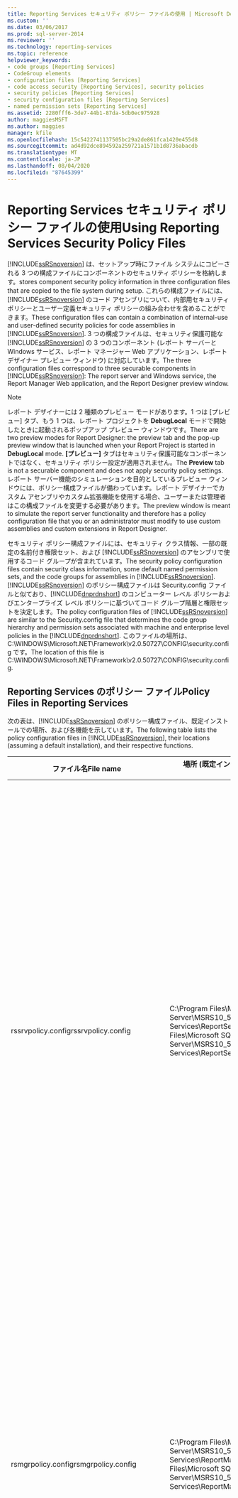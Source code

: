 ```yaml
---
title: Reporting Services セキュリティ ポリシー ファイルの使用 | Microsoft Docs
ms.custom: ''
ms.date: 03/06/2017
ms.prod: sql-server-2014
ms.reviewer: ''
ms.technology: reporting-services
ms.topic: reference
helpviewer_keywords:
- code groups [Reporting Services]
- CodeGroup elements
- configuration files [Reporting Services]
- code access security [Reporting Services], security policies
- security policies [Reporting Services]
- security configuration files [Reporting Services]
- named permission sets [Reporting Services]
ms.assetid: 2280fff6-3de7-44b1-87da-5db0ec975928
author: maggiesMSFT
ms.author: maggies
manager: kfile
ms.openlocfilehash: 15c5422741137505bc29a2de861fca1420e455d8
ms.sourcegitcommit: ad4d92dce894592a259721a1571b1d8736abacdb
ms.translationtype: MT
ms.contentlocale: ja-JP
ms.lasthandoff: 08/04/2020
ms.locfileid: "87645399"
---
```

# <a name="using-reporting-services-security-policy-files"></a><span data-ttu-id="38ca0-102">Reporting Services セキュリティ ポリシー ファイルの使用</span><span class="sxs-lookup"><span data-stu-id="38ca0-102">Using Reporting Services Security Policy Files</span></span>
  [!INCLUDE[ssRSnoversion](../../../includes/ssrsnoversion-md.md)] <span data-ttu-id="38ca0-103">は、セットアップ時にファイル システムにコピーされる 3 つの構成ファイルにコンポーネントのセキュリティ ポリシーを格納します。</span><span class="sxs-lookup"><span data-stu-id="38ca0-103">stores component security policy information in three configuration files that are copied to the file system during setup.</span></span> <span data-ttu-id="38ca0-104">これらの構成ファイルには、[!INCLUDE[ssRSnoversion](../../../includes/ssrsnoversion-md.md)] のコード アセンブリについて、内部用セキュリティ ポリシーとユーザー定義セキュリティ ポリシーの組み合わせを含めることができます。</span><span class="sxs-lookup"><span data-stu-id="38ca0-104">These configuration files can contain a combination of internal-use and user-defined security policies for code assemblies in [!INCLUDE[ssRSnoversion](../../../includes/ssrsnoversion-md.md)].</span></span> <span data-ttu-id="38ca0-105">3 つの構成ファイルは、セキュリティ保護可能な [!INCLUDE[ssRSnoversion](../../../includes/ssrsnoversion-md.md)] の 3 つのコンポーネント (レポート サーバーと Windows サービス、レポート マネージャー Web アプリケーション、レポート デザイナー プレビュー ウィンドウ) に対応しています。</span><span class="sxs-lookup"><span data-stu-id="38ca0-105">The three configuration files correspond to three securable components in [!INCLUDE[ssRSnoversion](../../../includes/ssrsnoversion-md.md)]: The report server and Windows service, the Report Manager Web application, and the Report Designer preview window.</span></span>  
  
> [!NOTE]  
>  <span data-ttu-id="38ca0-106">レポート デザイナーには 2 種類のプレビュー モードがあります。1 つは [プレビュー] タブ、もう 1 つは、レポート プロジェクトを **DebugLocal** モードで開始したときに起動されるポップアップ プレビュー ウィンドウです。</span><span class="sxs-lookup"><span data-stu-id="38ca0-106">There are two preview modes for Report Designer: the preview tab and the pop-up preview window that is launched when your Report Project is started in **DebugLocal** mode.</span></span> <span data-ttu-id="38ca0-107">**[プレビュー]** タブはセキュリティ保護可能なコンポーネントではなく、セキュリティ ポリシー設定が適用されません。</span><span class="sxs-lookup"><span data-stu-id="38ca0-107">The **Preview** tab is not a securable component and does not apply security policy settings.</span></span> <span data-ttu-id="38ca0-108">レポート サーバー機能のシミュレーションを目的としているプレビュー ウィンドウには、ポリシー構成ファイルが備わっています。レポート デザイナーでカスタム アセンブリやカスタム拡張機能を使用する場合、ユーザーまたは管理者はこの構成ファイルを変更する必要があります。</span><span class="sxs-lookup"><span data-stu-id="38ca0-108">The preview window is meant to simulate the report server functionality and therefore has a policy configuration file that you or an administrator must modify to use custom assemblies and custom extensions in Report Designer.</span></span>  
  
 <span data-ttu-id="38ca0-109">セキュリティ ポリシー構成ファイルには、セキュリティ クラス情報、一部の既定の名前付き権限セット、および [!INCLUDE[ssRSnoversion](../../../includes/ssrsnoversion-md.md)] のアセンブリで使用するコード グループが含まれています。</span><span class="sxs-lookup"><span data-stu-id="38ca0-109">The security policy configuration files contain security class information, some default named permission sets, and the code groups for assemblies in [!INCLUDE[ssRSnoversion](../../../includes/ssrsnoversion-md.md)].</span></span> <span data-ttu-id="38ca0-110">[!INCLUDE[ssRSnoversion](../../../includes/ssrsnoversion-md.md)] のポリシー構成ファイルは Security.config ファイルと似ており、[!INCLUDE[dnprdnshort](../../../includes/dnprdnshort-md.md)] のコンピューター レベル ポリシーおよびエンタープライズ レベル ポリシーに基づいてコード グループ階層と権限セットを決定します。</span><span class="sxs-lookup"><span data-stu-id="38ca0-110">The policy configuration files of [!INCLUDE[ssRSnoversion](../../../includes/ssrsnoversion-md.md)] are similar to the Security.config file that determines the code group hierarchy and permission sets associated with machine and enterprise level policies in the [!INCLUDE[dnprdnshort](../../../includes/dnprdnshort-md.md)].</span></span> <span data-ttu-id="38ca0-111">このファイルの場所は、C:\WINDOWS\Microsoft.NET\Framework\v2.0.50727\CONFIG\security.config です。</span><span class="sxs-lookup"><span data-stu-id="38ca0-111">The location of this file is C:\WINDOWS\Microsoft.NET\Framework\v2.0.50727\CONFIG\security.config.</span></span>  
  
## <a name="policy-files-in-reporting-services"></a><span data-ttu-id="38ca0-112">Reporting Services のポリシー ファイル</span><span class="sxs-lookup"><span data-stu-id="38ca0-112">Policy Files in Reporting Services</span></span>  
 <span data-ttu-id="38ca0-113">次の表は、[!INCLUDE[ssRSnoversion](../../../includes/ssrsnoversion-md.md)] のポリシー構成ファイル、既定インストールでの場所、および各機能を示しています。</span><span class="sxs-lookup"><span data-stu-id="38ca0-113">The following table lists the policy configuration files in [!INCLUDE[ssRSnoversion](../../../includes/ssrsnoversion-md.md)], their locations (assuming a default installation), and their respective functions.</span></span>  
  
|<span data-ttu-id="38ca0-114">ファイル名</span><span class="sxs-lookup"><span data-stu-id="38ca0-114">File name</span></span>|<span data-ttu-id="38ca0-115">場所 (既定インストール)</span><span class="sxs-lookup"><span data-stu-id="38ca0-115">Location (default installation)</span></span>|<span data-ttu-id="38ca0-116">説明</span><span class="sxs-lookup"><span data-stu-id="38ca0-116">Description</span></span>|  
|---------------|---------------------------------------|-----------------|  
|<span data-ttu-id="38ca0-117">rssrvpolicy.config</span><span class="sxs-lookup"><span data-stu-id="38ca0-117">rssrvpolicy.config</span></span>|<span data-ttu-id="38ca0-118">C:\Program Files\Microsoft SQL Server\MSRS10_50.MSSQLSERVER\Reporting Services\ReportServer</span><span class="sxs-lookup"><span data-stu-id="38ca0-118">C:\Program Files\Microsoft SQL Server\MSRS10_50.MSSQLSERVER\Reporting Services\ReportServer</span></span>|<span data-ttu-id="38ca0-119">レポート サーバーのポリシー構成ファイル。</span><span class="sxs-lookup"><span data-stu-id="38ca0-119">The report server policy configuration file.</span></span> <span data-ttu-id="38ca0-120">これらのセキュリティ ポリシーは、レポートがレポート サーバーに配置された後のレポートの式とカスタム アセンブリに主に影響します。</span><span class="sxs-lookup"><span data-stu-id="38ca0-120">These security policies primarily affect report expressions and custom assemblies once a report is deployed to a report server.</span></span> <span data-ttu-id="38ca0-121">このポリシー ファイルは、カスタム データ、配信、表示、およびレポート サーバーに配置されるセキュリティ拡張機能にも影響します。</span><span class="sxs-lookup"><span data-stu-id="38ca0-121">This policy file also affects custom data, delivery, rendering and security extensions deployed to the report server.</span></span>|  
|<span data-ttu-id="38ca0-122">rsmgrpolicy.config</span><span class="sxs-lookup"><span data-stu-id="38ca0-122">rsmgrpolicy.config</span></span>|<span data-ttu-id="38ca0-123">C:\Program Files\Microsoft SQL Server\MSRS10_50.MSSQLSERVER\Reporting Services\ReportManager</span><span class="sxs-lookup"><span data-stu-id="38ca0-123">C:\Program Files\Microsoft SQL Server\MSRS10_50.MSSQLSERVER\Reporting Services\ReportManager</span></span>|<span data-ttu-id="38ca0-124">レポート マネージャーのポリシー構成ファイル。</span><span class="sxs-lookup"><span data-stu-id="38ca0-124">Report Manager policy configuration file.</span></span> <span data-ttu-id="38ca0-125">これらのセキュリティ ポリシーは、カスタム配信用のサブスクリプション ユーザー インターフェイス拡張機能など、レポート マネージャーを拡張するすべてのアセンブリに影響します。</span><span class="sxs-lookup"><span data-stu-id="38ca0-125">These security policies affect all assemblies that extend Report Manager; for example, subscription user interface extensions for custom delivery.</span></span>|  
|<span data-ttu-id="38ca0-126">rspreviewpolicy.config</span><span class="sxs-lookup"><span data-stu-id="38ca0-126">rspreviewpolicy.config</span></span>|<span data-ttu-id="38ca0-127">C:\Program Files\Microsoft Visual Studio 9.0\Common7\IDE\PrivateAssemblies</span><span class="sxs-lookup"><span data-stu-id="38ca0-127">C:\Program Files\Microsoft Visual Studio 9.0\Common7\IDE\PrivateAssemblies</span></span>|<span data-ttu-id="38ca0-128">レポート デザイナーのスタンドアロン プレビュー ポリシー構成ファイル。</span><span class="sxs-lookup"><span data-stu-id="38ca0-128">The Report Designer stand-alone preview policy configuration file.</span></span> <span data-ttu-id="38ca0-129">これらのセキュリティ ポリシーは、プレビューおよび開発中にレポートに使用するカスタム アセンブリとレポートの式に影響します。</span><span class="sxs-lookup"><span data-stu-id="38ca0-129">These security policies affect custom assemblies and report expressions that are used in reports during preview and development.</span></span> <span data-ttu-id="38ca0-130">これらのポリシーは、レポート デザイナーに配置されるデータ処理拡張機能などのカスタム拡張機能にも影響します。</span><span class="sxs-lookup"><span data-stu-id="38ca0-130">These policies also affect custom extensions, such as data processing extensions, that are deployed to Report Designer.</span></span>|  
  
## <a name="modifying-configuration-files"></a><span data-ttu-id="38ca0-131">構成ファイルの変更</span><span class="sxs-lookup"><span data-stu-id="38ca0-131">Modifying Configuration Files</span></span>  
 <span data-ttu-id="38ca0-132">構成設定は、XML 要素または XML 属性のいずれかとして指定されます。</span><span class="sxs-lookup"><span data-stu-id="38ca0-132">Configuration settings are specified as either XML elements or attributes.</span></span> <span data-ttu-id="38ca0-133">XML ファイルおよび構成ファイルを理解している場合は、テキスト エディターまたはコード エディターを使用して、ユーザーが定義可能な設定を変更できます。</span><span class="sxs-lookup"><span data-stu-id="38ca0-133">If you understand XML and configuration files, you can use a text or code editor to modify user-definable settings.</span></span> <span data-ttu-id="38ca0-134">セキュリティ構成ファイルには、コード グループ階層構造に関する情報と、[!INCLUDE[ssRSnoversion](../../../includes/ssrsnoversion-md.md)] のポリシー レベルに関連付けたアクセス許可セットを含めます。</span><span class="sxs-lookup"><span data-stu-id="38ca0-134">Security configuration files contain information about the code group hierarchy and permission sets associated with a policy level in [!INCLUDE[ssRSnoversion](../../../includes/ssrsnoversion-md.md)].</span></span> <span data-ttu-id="38ca0-135">最初に Security.config ファイルのセキュリティ ポリシーを変更する場合は、.NET Framework 構成ユーティリティ (Mscorcfg.msc) またはコード アクセス セキュリティ ポリシー ユーティリティ (Caspol.exe) を使用して、ポリシーの変更をポリシー ファイルの有効な XML 構成要素に対応させることをお勧めします。</span><span class="sxs-lookup"><span data-stu-id="38ca0-135">It is recommended that you use the .NET Framework Configuration Utility (Mscorcfg.msc) or Code Access Security Policy Utility (Caspol.exe) to modify security policies in the Security.config file first, so that policy changes correspond to valid XML configuration elements for policy files.</span></span> <span data-ttu-id="38ca0-136">その後で、新しいコード グループと権限セットを Security.config から切り取って、コードと権限追加先のコンポーネントのポリシーに貼り付けることができます。</span><span class="sxs-lookup"><span data-stu-id="38ca0-136">Once you have done that, you can cut and paste the new code groups and permission sets from Security.config to the policy file for the component to which you are adding code permissions.</span></span>  
  
> [!IMPORTANT]  
>  <span data-ttu-id="38ca0-137">ポリシー構成ファイルをバックアップした後で変更を行ってください。</span><span class="sxs-lookup"><span data-stu-id="38ca0-137">You should backup your policy configuration files prior to making any changes.</span></span>  
  
 <span data-ttu-id="38ca0-138">この方法を実行すると、2 つの結果が得られます。</span><span class="sxs-lookup"><span data-stu-id="38ca0-138">Using this approach accomplishes two things.</span></span> <span data-ttu-id="38ca0-139">まず、仮想ツールを使用して [!INCLUDE[ssRSnoversion](../../../includes/ssrsnoversion-md.md)] にコード グループと権限セットを構築できます。</span><span class="sxs-lookup"><span data-stu-id="38ca0-139">First, it enables you to use a visual tool to build your code groups and permission sets for [!INCLUDE[ssRSnoversion](../../../includes/ssrsnoversion-md.md)].</span></span> <span data-ttu-id="38ca0-140">最初から XML 構成ファイル要素を記述するよりもこの方がはるかに簡単です。</span><span class="sxs-lookup"><span data-stu-id="38ca0-140">This is much easier than writing XML configuration elements from scratch.</span></span> <span data-ttu-id="38ca0-141">次に、不適切な形式の XML 要素と属性によってセキュリティ ポリシー構成ファイルが破損することがありません。</span><span class="sxs-lookup"><span data-stu-id="38ca0-141">Secondly, it ensures that you do not corrupt the security policy configuration files with malformed XML elements and attributes.</span></span> <span data-ttu-id="38ca0-142">コード アクセス セキュリティ ポリシー ユーティリティの詳細については、MSDN の「Reporting Services セキュリティ ポリシー ファイルの使用」を参照してください。</span><span class="sxs-lookup"><span data-stu-id="38ca0-142">For more information about the Code Access Security Policy Utility, see Using Reporting Services Security Policy Files on MSDN.</span></span>  
  
 <span data-ttu-id="38ca0-143">ポリシー構成ファイルを変更する前に、このセクションおよび関連項目で入手できるすべての情報を読んでおく必要があります。</span><span class="sxs-lookup"><span data-stu-id="38ca0-143">Before modifying policy configuration files, you should read all the information available in this section and related topics.</span></span> <span data-ttu-id="38ca0-144">[!INCLUDE[ssRSnoversion](../../../includes/ssrsnoversion-md.md)] のポリシー構成ファイルを変更すると、[!INCLUDE[ssRSnoversion](../../../includes/ssrsnoversion-md.md)] コンポーネントによる外部コード モジュール実行にセキュリティ上の重大な影響を及ぼす可能性があります。</span><span class="sxs-lookup"><span data-stu-id="38ca0-144">Modifying the policy configuration of [!INCLUDE[ssRSnoversion](../../../includes/ssrsnoversion-md.md)] can have a significant security impact on how [!INCLUDE[ssRSnoversion](../../../includes/ssrsnoversion-md.md)] components execute external code modules.</span></span>  
  
## <a name="placement-of-codegroup-elements-for-extensions"></a><span data-ttu-id="38ca0-145">拡張機能の CodeGroup 要素の配置</span><span class="sxs-lookup"><span data-stu-id="38ca0-145">Placement of CodeGroup Elements for Extensions</span></span>  
 <span data-ttu-id="38ca0-146">セキュリティ ポリシー ファイル内の CodeGroup 要素の配置は重要です。</span><span class="sxs-lookup"><span data-stu-id="38ca0-146">The placement of CodeGroup elements in a security policy file is important.</span></span> <span data-ttu-id="38ca0-147">開発した拡張機能とカスタム アセンブリの場合は、次のように URL メンバーシップ "$CodeGen$/\*" の既存エントリのすぐ下にカスタム コード グループを配置することをお勧めします。</span><span class="sxs-lookup"><span data-stu-id="38ca0-147">For extensions and custom assemblies that you develop, it is recommended that you place your custom code groups directly below the existing entry for the URL membership "$CodeGen$/\*", as indicated by the following:</span></span>  
  
```  
<CodeGroup  
    class="UnionCodeGroup"  
    version="1"  
    PermissionSetName="FullTrust">  
    <IMembershipCondition   
        class="UrlMembershipCondition"  
        version="1"  
        Url="$CodeGen$/*"  
    />  
</CodeGroup>  
<CodeGroup   
    class="UnionCodeGroup"  
    version="1"  
    PermissionSetName="FullTrust"  
    Name="MyCustomCodeGroup"  
    Description="Code group for my custom extension">  
        <IMembershipCondition class="UrlMembershipCondition"  
        version="1"  
        Url="C:\Program Files\Microsoft SQL Server\MSSQL\Reporting Services\ReportServer\bin\MyAssembly.dll"  
        />  
</CodeGroup>  
```  
  
 <span data-ttu-id="38ca0-148">コード グループを順次追加できます。</span><span class="sxs-lookup"><span data-stu-id="38ca0-148">Additional code groups can be added one after another.</span></span>  
  
## <a name="see-also"></a><span data-ttu-id="38ca0-149">参照</span><span class="sxs-lookup"><span data-stu-id="38ca0-149">See Also</span></span>  
 [<span data-ttu-id="38ca0-150">セキュリティ ポリシーの概要</span><span class="sxs-lookup"><span data-stu-id="38ca0-150">Understanding Security Policies</span></span>](understanding-security-policies.md)  
  
  
